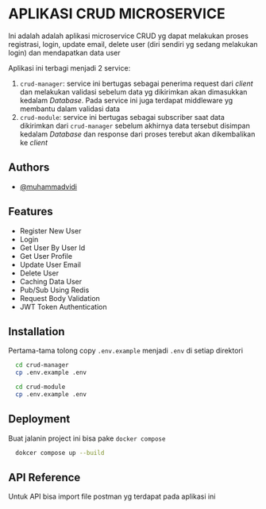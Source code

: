 
# APLIKASI CRUD MICROSERVICE

Ini adalah adalah aplikasi microservice CRUD yg dapat melakukan proses registrasi, login, update email, delete user (diri sendiri yg sedang melakukan login) dan mendapatkan data user

Aplikasi ini terbagi menjadi 2 service:
1. `crud-manager`: service ini bertugas sebagai penerima request dari *client* dan melakukan validasi sebelum data yg dikirimkan akan dimasukkan kedalam *Database*. Pada service ini juga terdapat middleware yg membantu dalam validasi data
2. `crud-module`: service ini bertugas sebagai subscriber saat data dikirimkan dari `crud-manager` sebelum akhirnya data tersebut disimpan kedalam *Database* dan response dari proses terebut akan dikembalikan ke *client*
## Authors

- [@muhammadvidi](https://www.github.com/mycharoka)


## Features

- Register New User
- Login
- Get User By User Id
- Get User Profile
- Update User Email
- Delete User
- Caching Data User
- Pub/Sub Using Redis
- Request Body Validation
- JWT Token Authentication


## Installation

Pertama-tama tolong copy `.env.example` menjadi `.env` di setiap direktori

```bash
  cd crud-manager
  cp .env.example .env
```
```bash
  cd crud-module
  cp .env.example .env
```

    
## Deployment

Buat jalanin project ini bisa pake `docker compose`

```bash
  dokcer compose up --build
```


## API Reference

Untuk API bisa import file postman yg terdapat pada aplikasi ini

